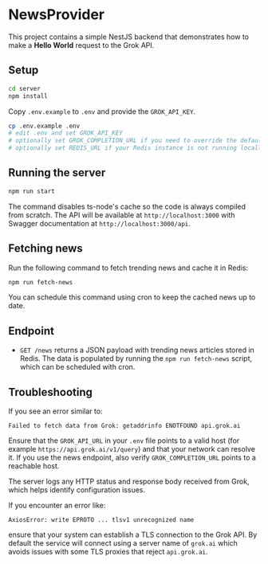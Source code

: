 # NewsProvider

This project contains a simple NestJS backend that demonstrates how to make a **Hello World** request to the Grok API.

## Setup

```bash
cd server
npm install
```

Copy `.env.example` to `.env` and provide the `GROK_API_KEY`.

```bash
cp .env.example .env
# edit .env and set GROK_API_KEY
# optionally set GROK_COMPLETION_URL if you need to override the default
# optionally set REDIS_URL if your Redis instance is not running locally
```

## Running the server

```bash
npm run start
```

The command disables ts-node's cache so the code is always compiled from scratch.
The API will be available at `http://localhost:3000` with Swagger documentation at `http://localhost:3000/api`.

## Fetching news

Run the following command to fetch trending news and cache it in Redis:

```bash
npm run fetch-news
```

You can schedule this command using cron to keep the cached news up to date.

## Endpoint

- `GET /news` returns a JSON payload with trending news articles stored in Redis.
  The data is populated by running the `npm run fetch-news` script, which can be
  scheduled with cron.

## Troubleshooting

If you see an error similar to:

```
Failed to fetch data from Grok: getaddrinfo ENOTFOUND api.grok.ai
```

Ensure that the `GROK_API_URL` in your `.env` file points to a valid host (for example `https://api.grok.ai/v1/query`) and that your network can resolve it.
If you use the news endpoint, also verify `GROK_COMPLETION_URL` points to a reachable host.

The server logs any HTTP status and response body received from Grok, which helps identify configuration issues.

If you encounter an error like:
```
AxiosError: write EPROTO ... tlsv1 unrecognized name
```
ensure that your system can establish a TLS connection to the Grok API. By default the service will connect using a server name of `grok.ai` which avoids issues with some TLS proxies that reject `api.grok.ai`.

